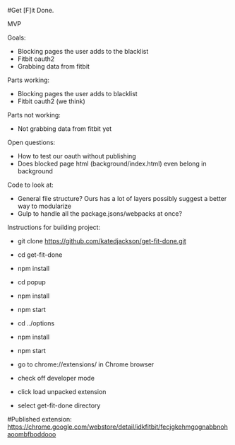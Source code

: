 #Get [F]it Done.

MVP

Goals:
  - Blocking pages the user adds to the blacklist
  - Fitbit oauth2
  - Grabbing data from fitbit

Parts working:
  - Blocking pages the user adds to blacklist
  - Fitbit oauth2 (we think)

Parts not working:
  - Not grabbing data from fitbit yet

Open questions:
  - How to test our oauth without publishing
  - Does blocked page html (background/index.html) even belong in background

Code to look at:
  - General file structure? Ours has a lot of layers possibly suggest a better way to modularize
  - Gulp to handle all the package.jsons/webpacks at once?

Instructions for building project:




  - git clone https://github.com/katedjackson/get-fit-done.git
  - cd get-fit-done
  - npm install
  - cd popup
  - npm install
  - npm start
  - cd ../options
  - npm install
  - npm start

  - go to chrome://extensions/ in Chrome browser
  - check off developer mode
  - click load unpacked extension
  - select get-fit-done directory

#Published extension: https://chrome.google.com/webstore/detail/idkfitbit/fecjgkehmgognabbnohaoombfboddooo
